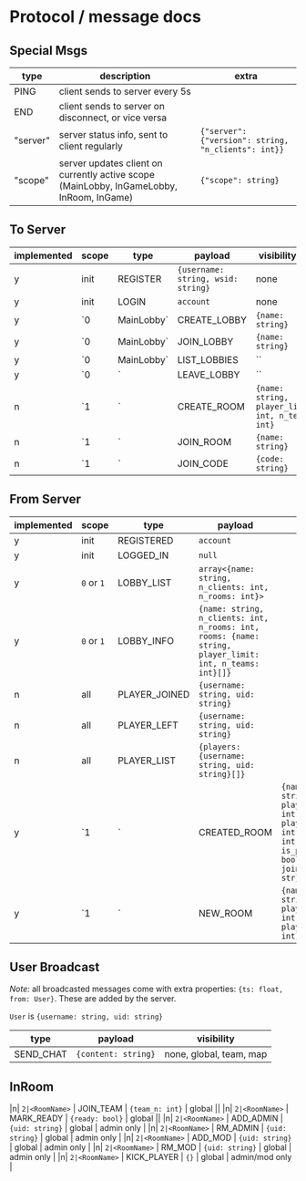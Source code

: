 # Protocol / message docs

## Special Msgs

| type | description | extra |
|--- |--- |--- |
| PING | client sends to server every 5s ||
| END | client sends to server on disconnect, or vice versa ||
| "server" | server status info, sent to client regularly | `{"server": {"version": string, "n_clients": int}}` |
| "scope" | server updates client on currently active scope (MainLobby, InGameLobby, InRoom, InGame) | `{"scope": string}` |

## To Server

| implemented | scope | type | payload | visibility req | notes |
|---|--- |--- |--- |--- |--- |
|y| init | REGISTER | `{username: string, wsid: string}` | none ||
|y| init | LOGIN | `account` | none ||
|y| `0|MainLobby` | CREATE_LOBBY | `{name: string}` | global | used by developers to create a game lobby. note: lobbies that are not whitelisted may be deleted after 1hr. |
|y| `0|MainLobby` | JOIN_LOBBY | `{name: string}` | global | join a game lobby |
|y| `0|MainLobby` | LIST_LOBBIES | `` | none | request a list of known lobbies |
|y| `0|<LobbyName>` | LEAVE_LOBBY | `` | global | leave a game lobby |
|n| `1|<LobbyName>` | CREATE_ROOM | `{name: string, player_limit: int, n_teams: int}` | none, global | | visibility corresponds to private/public room. public rooms are listed and can be joined by anyone. |
|n| `1|<LobbyName>` | JOIN_ROOM | `{name: string}` | global ||
|n| `1|<LobbyName>` | JOIN_CODE | `{code: string}` | global ||

## From Server

| implemented | scope | type | payload | extra |
|---|---|--- |--- |--- |
|y| init | REGISTERED | `account` | |
|y| init | LOGGED_IN | `null` | |
|y| `0` or `1` | LOBBY_LIST | `array<{name: string, n_clients: int, n_rooms: int}>` | |
|y| `0` or `1` | LOBBY_INFO | `{name: string, n_clients: int, n_rooms: int, rooms: {name: string, player_limit: int, n_teams: int}[]}` | |
|n| all | PLAYER_JOINED | `{username: string, uid: string}` | |
|n| all | PLAYER_LEFT | `{username: string, uid: string}` | |
|n| all | PLAYER_LIST | `{players: {username: string, uid: string}[]}` | |
|y| `1|<LobbyName>` | CREATED_ROOM | `{name: string, player_limit: int, player_count: int, n_teams: int, is_public: bool, join_code: str}` | |
|y| `1|<LobbyName>` | NEW_ROOM | `{name: string, player_limit: int, player_count: int}` | |

## User Broadcast

*Note:* all broadcasted messages come with extra properties: `{ts: float, from: User}`.
These are added by the server.

`User` is `{username: string, uid: string}`

| type | payload | visibility |
|--- |--- |--- |
| SEND_CHAT | `{content: string}` | none, global, team, map |

## InRoom

|n| `2|<RoomName>` | JOIN_TEAM | `{team_n: int}` | global ||
|n| `2|<RoomName>` | MARK_READY | `{ready: bool}` | global ||
|n| `2|<RoomName>` | ADD_ADMIN | `{uid: string}` | global | admin only |
|n| `2|<RoomName>` | RM_ADMIN | `{uid: string}` | global | admin only |
|n| `2|<RoomName>` | ADD_MOD | `{uid: string}` | global | admin only |
|n| `2|<RoomName>` | RM_MOD | `{uid: string}` | global | admin only |
|n| `2|<RoomName>` | KICK_PLAYER | `{}` | global | admin/mod only |
